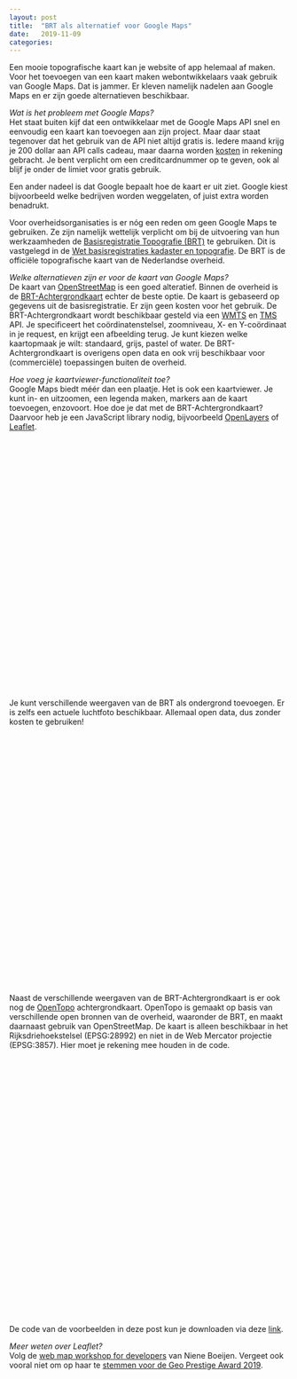 ```yaml
---
layout: post
title:  "BRT als alternatief voor Google Maps"
date:   2019-11-09
categories: 
---
```


Een mooie topografische kaart kan je website of app helemaal af maken. Voor het toevoegen van een kaart maken webontwikkelaars vaak gebruik van Google Maps. Dat is jammer. Er kleven namelijk nadelen aan Google Maps en er zijn goede alternatieven beschikbaar. 

_Wat is het probleem met Google Maps?_      
Het staat buiten kijf dat een ontwikkelaar met de Google Maps API snel en eenvoudig een kaart kan toevoegen aan zijn project. Maar daar staat tegenover dat het gebruik van de API niet altijd gratis is. Iedere maand krijg je 200 dollar aan API calls cadeau, maar daarna worden [kosten](https://cloud.google.com/maps-platform/pricing/sheet/) in rekening gebracht. Je bent verplicht om een creditcardnummer op te geven, ook al blijf je onder de limiet voor gratis gebruik.

Een ander nadeel is dat Google bepaalt hoe de kaart er uit ziet. Google kiest bijvoorbeeld welke bedrijven worden weggelaten, of juist extra worden benadrukt.

Voor overheidsorganisaties is er nóg een reden om geen Google Maps te gebruiken. Ze zijn namelijk wettelijk verplicht om bij de uitvoering van hun werkzaamheden de [Basisregistratie Topografie (BRT)]((https://zakelijk.kadaster.nl/brt)) te gebruiken. Dit is vastgelegd in de [Wet basisregistraties kadaster en topografie](https://wetten.overheid.nl/BWBR0021547/2010-01-01). De BRT is de officiële topografische kaart van de Nederlandse overheid. 

_Welke alternatieven zijn er voor de kaart van Google Maps?_      
De kaart van [OpenStreetMap](https://www.openstreetmap.org) is een goed alteratief. Binnen de overheid is de [BRT-Achtergrondkaart](https://www.pdok.nl/introductie/-/article/basisregistratie-topografie-achtergrondkaarten-brt-a-) echter de beste optie. De kaart is gebaseerd op gegevens uit de basisregistratie. Er zijn geen kosten voor het gebruik. De BRT-Achtergrondkaart wordt beschikbaar gesteld via een [WMTS](https://en.wikipedia.org/wiki/Web_Map_Tile_Service) en [TMS](https://en.wikipedia.org/wiki/Tile_Map_Service) API. Je specificeert het coördinatenstelsel, zoomniveau, X- en Y-coördinaat in je request, en krijgt een afbeelding terug. Je kunt kiezen welke kaartopmaak je wilt: standaard, grijs, pastel of water. De BRT-Achtergrondkaart is overigens open data en ook vrij beschikbaar voor (commerciële) toepassingen buiten de overheid. 

_Hoe voeg je kaartviewer-functionaliteit toe?_    
Google Maps biedt méér dan een plaatje. Het is ook een kaartviewer. Je kunt in- en uitzoomen, een legenda maken, markers aan de kaart toevoegen, enzovoort. Hoe doe je dat met de BRT-Achtergrondkaart? Daarvoor heb je een JavaScript library nodig, bijvoorbeeld [OpenLayers](http://openlayers.org) of [Leaflet](http://leaflet.org/).

<link rel="stylesheet" href="https://unpkg.com/leaflet@1.5.1/dist/leaflet.css" />
<script src="https://unpkg.com/leaflet@1.5.1/dist/leaflet.js"></script>
<div id="voorbeeld1" style="width: 600px; height: 450px;"></div>
<script>
	var map1 = L.map('voorbeeld1').setView([52.15, 5.35], 7); 

	L.tileLayer('https://geodata.nationaalgeoregister.nl/tiles/service/wmts/brtachtergrondkaart/EPSG:3857/{z}/{x}/{y}.png', {
		maxZoom: 18,
		attribution: '<a href="https://creativecommons.org/licenses/by/4.0/">CC-BY</a> Kadaster '
	}).addTo(map1);

</script> 
<br/>
Je kunt verschillende weergaven van de BRT als ondergrond toevoegen. Er is zelfs een actuele luchtfoto beschikbaar. Allemaal open data, dus zonder kosten te gebruiken!

<div id="voorbeeld2" style="width: 600px; height: 450px;"></div>
<script>
	var options = {maxZoom: 18, attribution: '<a href="https://creativecommons.org/licenses/by/4.0/">CC-BY</a> Kadaster'}

	var standaard = L.tileLayer('https://geodata.nationaalgeoregister.nl/tiles/service/wmts/brtachtergrondkaart/EPSG:3857/{z}/{x}/{y}.png', options),
		grijs     = L.tileLayer('https://geodata.nationaalgeoregister.nl/tiles/service/wmts/brtachtergrondkaartgrijs/EPSG:3857/{z}/{x}/{y}.png', options),
		pastel    = L.tileLayer('https://geodata.nationaalgeoregister.nl/tiles/service/wmts/brtachtergrondkaartpastel/EPSG:3857/{z}/{x}/{y}.png', options),
		water     = L.tileLayer('https://geodata.nationaalgeoregister.nl/tiles/service/wmts/brtachtergrondkaartwater/EPSG:3857/{z}/{x}/{y}.png', options),
		luchtfoto = L.tileLayer('https://geodata.nationaalgeoregister.nl/luchtfoto/rgb/wmts/Actueel_ortho25/EPSG:3857/{z}/{x}/{y}.jpeg', options);

	var map2 = L.map('voorbeeld2', {
		center: [53.219515, 6.568813],
		zoom: 13,
		layers: [standaard]
	});

	var baseMaps = {
		"Standaard": standaard,
		"Grijs":     grijs,
		"Pastel":    pastel,
		"Water":     water,
		"Luchtfoto": luchtfoto
	};

	L.control.layers(baseMaps, null, {collapsed: false}).addTo(map2);
	
	var marker = L.marker([53.219515, 6.568813]).addTo(map2);
	marker.bindPopup("Dit is de Martinitoren").openPopup();
</script> 
<br/>

Naast de verschillende weergaven van de BRT-Achtergrondkaart is er ook nog de [OpenTopo](https://www.pdok.nl/introductie/-/article/opentopo) achtergrondkaart. OpenTopo is gemaakt op basis van verschillende open bronnen van de overheid, waaronder de BRT, en maakt daarnaast gebruik van OpenStreetMap. De kaart is alleen beschikbaar in het Rijksdriehoekstelsel (EPSG:28992) en niet in de Web Mercator projectie (EPSG:3857). Hier moet je rekening mee houden in de code. 

<script src="https://cdnjs.cloudflare.com/ajax/libs/proj4js/2.5.0/proj4.js"></script>
<script src="https://cdnjs.cloudflare.com/ajax/libs/proj4leaflet/1.0.2/proj4leaflet.js"></script>
<div id="voorbeeld3" style="width: 600px; height: 450px;"></div>
<script>
	var crs = new L.Proj.CRS('EPSG:28992', '+proj=sterea +lat_0=52.15616055555555 +lon_0=5.38763888888889 +k=0.9999079 +x_0=155000 +y_0=463000 +ellps=bessel +units=m +towgs84=565.2369,50.0087,465.658,-0.406857330322398,0.350732676542563,-1.8703473836068,4.0812 +no_defs',
		{
			resolutions: [3440.640, 1720.320, 860.160, 430.080, 215.040, 107.520, 53.760, 26.880, 13.440, 6.720, 3.360, 1.680, 0.840, 0.420, 0.210],
			bounds: L.bounds([-285401.92, 22598.08], [595401.9199999999, 903401.9199999999]),
			origin: [-285401.92, 22598.08]
		}
	);
		
	var map3 = L.map('voorbeeld3', {
		crs: crs,
        zoom: 13, 
        center: [53.219515, 6.568813] 
	});
	
	new L.TileLayer('https://geodata.nationaalgeoregister.nl/tiles/service/tms/1.0.0/opentopoachtergrondkaart/EPSG:28992/{z}/{x}/{y}.png', {
		minZoom: 0,
		maxZoom: 13,
		tms: true,
		attribution: '<a href="https://creativecommons.org/licenses/by/4.0/">CC-BY</a> Bron: J.W. van Aalst, <a href="http://www.opentopo.nl">www.opentopo.nl</a>'
	}).addTo(map3);
	
	var marker = L.marker([53.219515, 6.568813]).addTo(map3);
	marker.bindPopup("Dit is de Martinitoren");
</script> 
<br/>

De code van de voorbeelden in deze post kun je downloaden via deze [link](https://gist.github.com/FrieseWoudloper/b8f68be19299e19a3239ea2ee06c5a0f).

_Meer weten over Leaflet?_     
Volg de [web map workshop for developers](https://github.com/NieneB/webmapping_for_developers) van Niene Boeijen. Vergeet ook vooral niet om op haar te [stemmen voor de Geo Prestige Award 2019](https://response.questback.com/isa/qbv.dll/ShowQuest?QuestID=5409765&sid=Lf7iwmHaek).